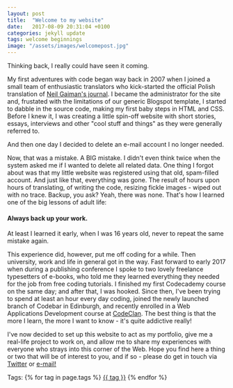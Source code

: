 ```yaml
---
layout: post
title:  "Welcome to my website"
date:   2017-08-09 20:31:04 +0100
categories: jekyll update
tags: welcome beginnings
image: "/assets/images/welcomepost.jpg"
---
```


<p>Thinking back, I really could have seen it coming.</p>

<p>My first adventures with code began way back in 2007 when I joined a small team of enthusiastic translators who kick-started the official Polish translation of <a href="http://journal.neilgaiman.com/" target="_blank"> Neil Gaiman's journal</a>. I became the administrator for the site and, frustated with the limitations of our generic Blogspot template, I started to dabble in the source code, making my first baby steps in HTML and CSS. Before I knew it, I was creating a little spin-off website with short stories, essays, interviews and other "cool stuff and things" as they were generally referred to.</p>

<p>And then one day I decided to delete an e-mail account I no longer needed.</p>

<p>Now, that was a mistake. A BIG mistake. I didn't even think twice when the system asked me if I wanted to delete all related data. One thing I forgot about was that my little website was registered using that old, spam-filled account. And just like that, everything was gone. The result of hours upon hours of translating, of writing the code, resizing fickle images - wiped out with no trace. Backup, you ask? Yeah, there was none. That's how I learned one of the big lessons of adult life:</p>

<h4>Always back up your work.</h4>

<p>At least I learned it early, when I was 16 years old, never to repeat the same mistake again.</p>

<p>This experience did, however, put me off coding for a while. Then university, work and life in general got in the way. Fast forward to early 2017 when during a publishing conference I spoke to two lovely freelance typesetters of e-books, who told me they learned everything they needed for the job from free coding tutorials. I finished my first Codecademy course on the same day; and after that, I was hooked. Since then, I've been trying to spend at least an hour every day coding, joined the newly launched branch of Codebar in Edinburgh, and recently enrolled in a Web Applications Development course at <a href="https://codeclan.com/" target="_blank">CodeClan</a>. The best thing is that the more I learn, the more I want to know - it's quite addictive really!</p>

<p>I've now decided to set up this website to act as my portfolio, give me a real-life project to work on, and allow me to share my experiences with everyone who strays into this corner of the Web. Hope you find here a thing or two that will be of interest to you, and if so - please do get in touch via <a href="https://twitter.com/ewa_lipinska" target="blank">Twitter</a> or <a href="mailto:ewa.lipinska@hotmail.com">e-mail!</a></p>

<h13>
  Tags:  {% for tag in page.tags %}
    <a href="/tags/{{ tag }}/">{{ tag }}</a>
    {% endfor %}
</h13>
